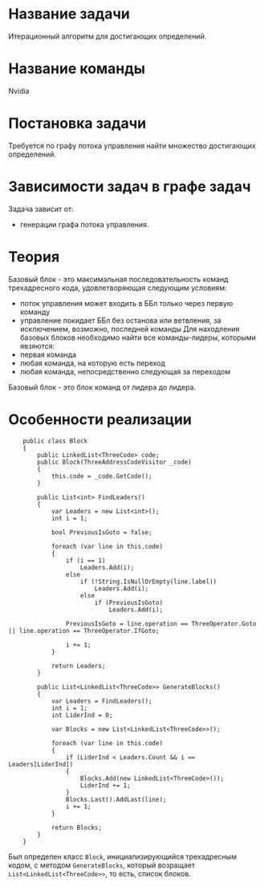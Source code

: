 # Название задачи
Итерационный алгоритм для достигающих определений.

# Название команды
Nvidia

# Постановка задачи
Требуется по графу потока управления найти множество достигающих определений.

# Зависимости задач в графе задач
Задача зависит от:
- генерации графа потока управления.

# Теория
Базовый блок - это максимальная последовательность команд трехадресного кода, удовлетворяющая следующим условиям:
- поток управления может входить в ББл только через первую команду 
- управление покидает ББл без останова или ветвления, за исключением, возможно, последней команды
Для находления базовых блоков необходимо найти все команды-лидеры, которыми явзяются:
- первая команда
- любая команда, на которую есть переход
- любая команда, непосредственно следующая за переходом

Базовый блок - это блок команд от лидера до лидера.

# Особенности реализации
```
	public class Block
	{
        public LinkedList<ThreeCode> code;
        public Block(ThreeAddressCodeVisitor _code)
        {
            this.code = _code.GetCode();
        }

        public List<int> FindLeaders()
        {
            var Leaders = new List<int>();
            int i = 1;

            bool PreviousIsGoto = false;

            foreach (var line in this.code)
            {
                if (i == 1)
                    Leaders.Add(i);
                else
                    if (!String.IsNullOrEmpty(line.label))
                        Leaders.Add(i);
                    else
                        if (PreviousIsGoto)
                            Leaders.Add(i);

                PreviousIsGoto = line.operation == ThreeOperator.Goto || line.operation == ThreeOperator.IfGoto;
                
                i += 1;
            }

            return Leaders;
        }

        public List<LinkedList<ThreeCode>> GenerateBlocks()
        {
            var Leaders = FindLeaders();
            int i = 1;
            int LiderInd = 0;
            
            var Blocks = new List<LinkedList<ThreeCode>>();

            foreach (var line in this.code)
            {
                if (LiderInd < Leaders.Count && i == Leaders[LiderInd])
                {
                    Blocks.Add(new LinkedList<ThreeCode>());
                    LiderInd += 1;
                }
                Blocks.Last().AddLast(line);
                i += 1;
            }

            return Blocks;
        }
    }
```
Был определен класс `Block`, инициализирующийся трехадресным кодом, с методом `GenerateBlocks`, который возращает `List<LinkedList<ThreeCode>>`, то есть, список блоков.
